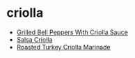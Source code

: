 # criolla

 * [Grilled Bell Peppers With Criolla Sauce](index/g/grilled-bell-peppers-with-criolla-sauce-106581.json)
 * [Salsa Criolla](index/s/salsa-criolla-231386.json)
 * [Roasted Turkey Criolla Marinade](index/r/roasted-turkey-criolla-marinade.json)
